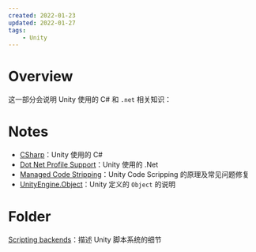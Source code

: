 ```yaml
---
created: 2022-01-23
updated: 2022-01-27
tags:
    - Unity
---
```


# Overview

这一部分会说明 Unity 使用的 C# 和 `.net`  相关知识：

# Notes

- [CSharp](Scripting%20Architecture/CSharp.md)：Unity 使用的 C# 
- [Dot Net Profile Support](Scripting%20Architecture/Dot%20Net%20Profile%20Support.md)：Unity 使用的 .Net 
- [Managed Code Stripping](Scripting%20Architecture/Scripting%20backends/Managed%20Code%20Stripping.md)：Unity Code Scripping 的原理及常见问题修复
- [UnityEngine.Object](Scripting%20Architecture/UnityEngine.Object.md)：Unity 定义的 `Object` 的说明

# Folder

[Scripting backends](Scripting%20Architecture/Scripting%20backends.md)：描述 Unity 脚本系统的细节